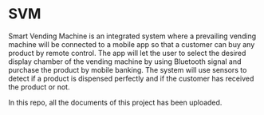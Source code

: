 # SVM
Smart Vending Machine is an integrated system where a prevailing vending machine will be 
connected to a mobile app so that a customer can buy any product by remote control. The app will 
let the user to select the desired display chamber of the vending machine by using Bluetooth signal 
and purchase the product by mobile banking. The system will use sensors to detect if a product is 
dispensed perfectly and if the customer has received the product or not.

In this repo, all the documents of this project has been uploaded.
